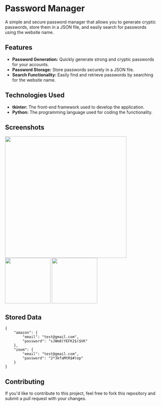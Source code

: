 # Password Manager

A simple and secure password manager that allows you to generate cryptic passwords, store them in a JSON file, and easily search for passwords using the website name.
## Features

- **Password Generation:** Quickly generate strong and cryptic passwords for your accounts.
- **Password Storage:** Store passwords securely in a JSON file.
- **Search Functionality:** Easily find and retrieve passwords by searching for the website name.

## Technologies Used

- **tkinter:** The front-end framework used to develop the application.
- **Python:** The programming language used for coding the functionality.

## Screenshots

<img src='https://github.com/Kaizoku01/password-manager/assets/90988390/f318473b-f899-4a6d-a5a6-759b124c2d59' height=400>
<img src='https://github.com/Kaizoku01/password-manager/assets/90988390/f3a2893b-1cd5-46af-b6c8-224ce6831c91' height=150>
<img src='https://github.com/Kaizoku01/password-manager/assets/90988390/625c2927-c8a9-4266-9f4a-02cee4eea2f6' height=150>
<br>

## Stored Data

    {
        "amazon": {
            "email": "test@gmail.com",
            "password": "sJWm8(YEFK2$($VK"
        },
        "zoom": {
            "email": "test@gmail.com",
            "password": "2*3kfaMtR$#)op"
        }
    }

## Contributing

If you'd like to contribute to this project, feel free to fork this repository and submit a pull request with your changes.

